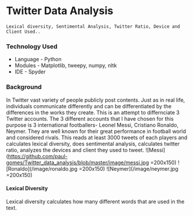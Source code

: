 # Twitter Data Analysis
    Lexical diversity, Sentimental Analysis, Twitter Ratio, Device and Client Used..

### Technology Used
* Language - Python
* Modules - Matplotlib, tweepy, numpy, nltk
* IDE - Spyder

### Background
In Twitter vast variety of people publicly post contents. Just as in real life, individuals communicate differently and can be differentiated by the differences in the works they create. This is an attempt to differnciate 3 Twitter accounts. The 3 different accounts that I have chosen for this purpose is 3 international footballers- Leonel Messi, Cristiano Ronaldo, Neymer. They are well known for their great performance in football world and considered rivals. This reads at least 3000 tweets of each players and calculates lexical diversity, does sentimental analysis, calculates twitter ratio, analyzes the devices and client they used to tweet. 
![Messi](https://github.com/paul-gomes/Twitter_data_analysis/blob/master/image/messi.jpg =200x150)
![Ronaldo](/image/ronaldo.jpg =200x150)
![Neymer](/image/neymer.jpg =200x150)


#### Lexical Diversity
Lexical diversity calculates how many different words that are used in the text. 





